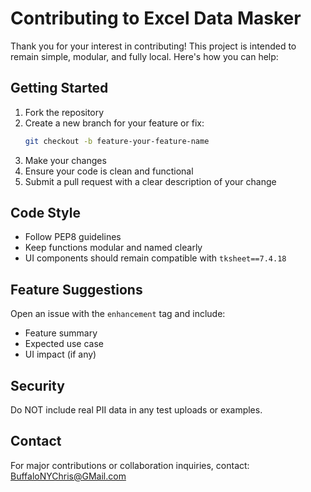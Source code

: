 # Contributing to Excel Data Masker

Thank you for your interest in contributing! This project is intended to remain simple, modular, and fully local. Here's how you can help:

## Getting Started

1. Fork the repository
2. Create a new branch for your feature or fix:
   ```bash
   git checkout -b feature-your-feature-name
   ```
3. Make your changes
4. Ensure your code is clean and functional
5. Submit a pull request with a clear description of your change

## Code Style

- Follow PEP8 guidelines
- Keep functions modular and named clearly
- UI components should remain compatible with `tksheet==7.4.18`

## Feature Suggestions

Open an issue with the `enhancement` tag and include:
- Feature summary
- Expected use case
- UI impact (if any)

## Security

Do NOT include real PII data in any test uploads or examples.

## Contact

For major contributions or collaboration inquiries, contact:
BuffaloNYChris@GMail.com
